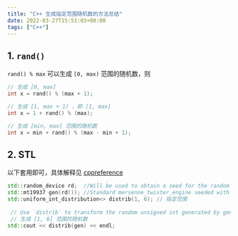 ```yaml
---
title: "C++ 生成指定范围随机数的方法总结"
date: 2022-03-27T15:51:03+08:00
tags: ["C++"]
---
```


## 1. `rand()`

`rand() % max` 可以生成 `[0, max)` 范围的随机数，则

```C++
// 生成 [0, max]
int x = rand() % (max + 1);

// 生成 [1, max + 1) ，即 [1, max]
int x = 1 + rand() % (max);

// 生成 [min, max] 范围的随机数
int x = min + rand() % (max - min + 1);
```

## 2. STL

以下套用即可，具体解释见 [cppreference](https://en.cppreference.com/w/cpp/numeric/random/uniform_int_distribution)

```C++
std::random_device rd;  //Will be used to obtain a seed for the random number engine
std::mt19937 gen(rd()); //Standard mersenne_twister_engine seeded with rd()
std::uniform_int_distribution<> distrib(1, 6); // 指定范围
 
 // Use `distrib` to transform the random unsigned int generated by gen into an int in [1, 6]
 // 生成 [1, 6] 范围的随机数
std::cout << distrib(gen) << endl;
```
